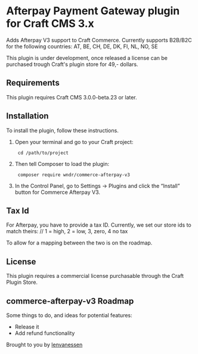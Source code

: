 # Afterpay Payment Gateway plugin for Craft CMS 3.x
Adds Afterpay V3 support to Craft Commerce. Currently supports B2B/B2C for the following countries:
AT, BE, CH, DE, DK, FI, NL, NO, SE

This plugin is under development, once released a license can be purchased trough Craft's plugin store for 49,- dollars.

## Requirements

This plugin requires Craft CMS 3.0.0-beta.23 or later.

## Installation

To install the plugin, follow these instructions.

1. Open your terminal and go to your Craft project:

        cd /path/to/project

2. Then tell Composer to load the plugin:

        composer require wndr/commerce-afterpay-v3

3. In the Control Panel, go to Settings → Plugins and click the “Install” button for Commerce Afterpay V3.

## Tax Id
For Afterpay, you have to provide a tax ID. Currently, we set our store ids to match theirs:
// 1 = high, 2 = low, 3, zero, 4 no tax

To allow for a mapping between the two is on the roadmap.

## License 
This plugin requires a commercial license purchasable through the Craft Plugin Store.

## commerce-afterpay-v3 Roadmap

Some things to do, and ideas for potential features:

* Release it
* Add refund functionality

Brought to you by [lenvanessen](wndr.digital)
